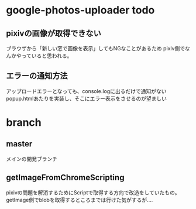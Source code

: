 # google-photos-uploader todo
## pixivの画像が取得できない
ブラウザから「新しい窓で画像を表示」してもNGなことがあるため
pixiv側でなんかやっていると思われる。

## エラーの通知方法
アップロードエラーとなっても、console.logに出るだけで通知がない
popup.htmlあたりを実装し、そこにエラー表示をさせるのが望ましい


# branch
## master
メインの開発ブランチ

## getImageFromChromeScripting
pixivの問題を解消するためにScriptで取得する方向で改造をしていたもの。
getImage側でblobを取得するところまでは行けた気がするが‥‥

